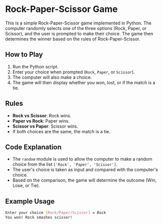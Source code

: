 # Rock-Paper-Scissor Game

This is a simple Rock-Paper-Scissor game implemented in Python. The computer randomly selects one of the three options (Rock, Paper, or Scissor), and the user is prompted to make their choice. The game then determines the winner based on the rules of Rock-Paper-Scissor.

## How to Play

1. Run the Python script.
2. Enter your choice when prompted (`Rock`, `Paper`, or `Scissor`).
3. The computer will also make a choice.
4. The game will then display whether you won, lost, or if the match is a tie.

## Rules

- **Rock vs Scissor**: Rock wins.
- **Paper vs Rock**: Paper wins.
- **Scissor vs Paper**: Scissor wins.
- If both choices are the same, the match is a tie.

## Code Explanation

- The `random` module is used to allow the computer to make a random choice from the list `['Rock', 'Paper', 'Scissor']`.
- The user's choice is taken as input and compared with the computer's choice.
- Based on the comparison, the game will determine the outcome (Win, Lose, or Tie).

## Example Usage

```bash
Enter your choice [Rock/Paper/Scissor] = Rock
You won! Rock smashes scissor!
